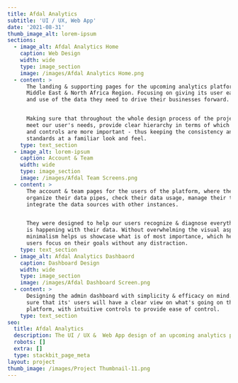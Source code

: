 ```yaml
---
title: Afdal Analytics
subtitle: 'UI / UX, Web App'
date: '2021-08-31'
thumb_image_alt: lorem-ipsum
sections:
  - image_alt: Afdal Analytics Home
    caption: Web Design
    width: wide
    type: image_section
    image: /images/Afdal Analytics Home.png
  - content: >
      The landing & supporting pages for the upcoming analytics platform in the
      Middle East & North Africa Region. Focusing on giving its user easy access
      and use of the data they need to drive their businesses forward.


      Making sure that throughout the whole design process of the project we
      meet our user's needs, provide clear hierarchy in terms of which elements
      and controls are more important - thus keeping the consistency and
      standards at a familiar look and feel.
    type: text_section
  - image_alt: lorem-ipsum
    caption: Account & Team
    width: wide
    type: image_section
    image: /images/Afdal Team Screens.png
  - content: >
      The account & team pages for the users of the platform, where they can
      organize their data pipes, check their data usage, manage their teams, and
      integrate the data sources with other instances.


      They were designed to help our users recognize & diagnose everything that
      is happening with their data. Without overwhelming the visual aspect, the
      minimalism helps us showcase what is of most importance, which helps out
      users focus on their goals without any distraction.
    type: text_section
  - image_alt: Afdal Analytics Dashbaord
    caption: Dashboard Design
    width: wide
    type: image_section
    image: /images/Afdal Dashboard Screen.png
  - content: >
      Designing the admin dashboard with simplicity & efficacy on mind. Making
      sure that its' users will have a clear view on what's going on the
      platform, with intuitive controls to provide ease of control.
    type: text_section
seo:
  title: Afdal Analytics
  description: The UI / UX &  Web App design of an upcoming analytics platform
  robots: []
  extra: []
  type: stackbit_page_meta
layout: project
thumb_image: /images/Project Thumbnail-11.png
---
```


